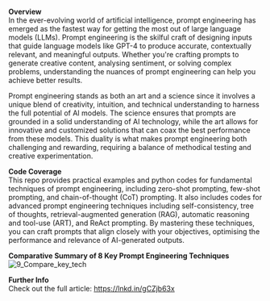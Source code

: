 **Overview** <br>
In the ever-evolving world of artificial intelligence, prompt engineering has emerged as the fastest way for getting the most out of large language models (LLMs). Prompt engineering is the skilful craft of designing inputs that guide language models like GPT-4 to produce accurate, contextually relevant, and meaningful outputs. Whether you're crafting prompts to generate creative content, analysing sentiment, or solving complex problems, understanding the nuances of prompt engineering can help you achieve better results.

Prompt engineering stands as both an art and a science since it involves a unique blend of creativity, intuition, and technical understanding to harness the full potential of AI models. The science ensures that prompts are grounded in a solid understanding of AI technology, while the art allows for innovative and customized solutions that can coax the best performance from these models. This duality is what makes prompt engineering both challenging and rewarding, requiring a balance of methodical testing and creative experimentation.

**Code Coverage** <br>
This repo provides practical examples and python codes for fundamental techniques of prompt engineering, including zero-shot prompting, few-shot prompting, and chain-of-thought (CoT) prompting. It also includes codes for advanced prompt engineering techniques including self-consistency, tree of thoughts, retrieval-augmented generation (RAG), automatic reasoning and tool-use (ART), and ReAct prompting. By mastering these techniques, you can craft prompts that align closely with your objectives, optimising the performance and relevance of AI-generated outputs.

**Comparative Summary of 8 Key Prompt Engineering Techniques**
![9_Compare_key_tech](https://github.com/user-attachments/assets/145fef03-2bf3-4eb0-a4d2-246d00e370d6)


**Further Info** <br>
Check out the full article: https://lnkd.in/gCZjb63x
